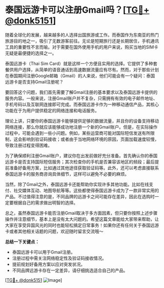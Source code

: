 # 泰国远游卡可以注册Gmail吗？[[TG💪+ @donk5151](https://t.me/s/donk5151)]

随着全球化的发展，越来越多的人选择出国旅游或工作。而泰国作为东南亚的热门旅游目的地之一，吸引了无数游客前往。无论是短期旅行还是长期居住，手机通讯工具的重要性不言而喻。对于需要在国外使用手机的用户来说，购买当地的SIM卡无疑是最便捷的选择之一。

泰国远游卡（Thai Sim Card）就是这样一个方便且实用的选择。它提供了多种套餐供用户选择，从简单的语音通话到高速数据流量应有尽有。然而，对于那些计划在泰国期间注册Google邮箱（Gmail）的人来说，他们可能会有一个疑问：泰国远游卡是否支持Gmail注册呢？

要回答这个问题，我们首先需要了解Gmail注册的基本要求以及泰国远游卡提供的服务内容。一般来说，注册Gmail账户并不复杂，只需拥有有效的电子邮件地址、手机号码以及互联网连接即可完成。而泰国远游卡作为一种移动通信产品，其核心功能在于为用户提供稳定的网络连接和电话服务。

理论上讲，只要你的泰国远游卡能够提供足够的数据流量，并且你的设备支持移动网络连接，那么你就应该能够成功地注册一个新的Gmail账户。但是，在实际操作过程中，可能会遇到一些小问题。例如，某些运营商可能对国际短信发送有所限制，这会影响到验证码接收；或者由于当地网络环境的原因，页面加载速度较慢，导致注册过程变得困难。

为了确保顺利注册Gmail账户，建议你在出发前做好充分准备。首先确认你的泰国远游卡是否支持国际短信服务；其次检查你的手机是否兼容该地区的频段；最后提前准备好备用方案，比如通过其他途径获取验证码等。此外，还可以考虑直接联系泰国远游卡的服务商咨询具体细节，这样可以避免不必要的麻烦。

当然，除了Gmail之外，泰国远游卡还能帮助你实现许多其他功能。比如在线支付、社交媒体互动、地图导航等等。这些都使得泰国远游卡成为了一款非常实用的产品。不过值得注意的是，不同品牌的远游卡之间可能存在差异，因此在选购时一定要根据自己的需求做出明智的选择。

总之，虽然泰国远游卡能否注册Gmail取决于多方面因素，但只要你按照上述步骤操作并注意细节，基本上是没有太大问题的。希望这篇文章能给大家带来帮助，让大家在享受异国风光的同时也能轻松搞定日常事务！如果你还有任何关于泰国远游卡或者其他相关话题的问题，欢迎随时留言交流哦～

**总结一下关键点：**
- 泰国远游卡可以用于Gmail注册。
- 注册过程中需关注网络稳定性及验证码接收情况。
- 提前规划好备用方案以应对突发状况。
- 不同品牌远游卡存在一定差异，请仔细挑选适合自己的产品。

[[TG💪+ @donk5151](https://t.me/s/donk5151) ![Image](https://i.postimg.cc/rwNCRYN7/Snipaste-2025-04-30-17-27-05.png)]